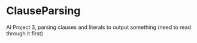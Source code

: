 # ClauseParsing
AI Project 3, parsing clauses and literals to output something (need to read through it first)

